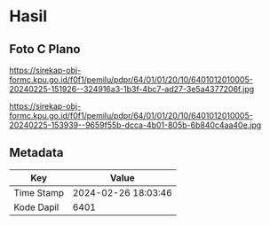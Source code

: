 # Hasil

## Foto C Plano

https://sirekap-obj-formc.kpu.go.id/f0f1/pemilu/pdpr/64/01/01/20/10/6401012010005-20240225-151926--324916a3-1b3f-4bc7-ad27-3e5a4377206f.jpg

https://sirekap-obj-formc.kpu.go.id/f0f1/pemilu/pdpr/64/01/01/20/10/6401012010005-20240225-153939--9659f55b-dcca-4b01-805b-6b840c4aa40e.jpg


## Metadata

| Key        | Value               |
| ---------- | ------------------- |
| Time Stamp | 2024-02-26 18:03:46 |
| Kode Dapil | 6401                |



